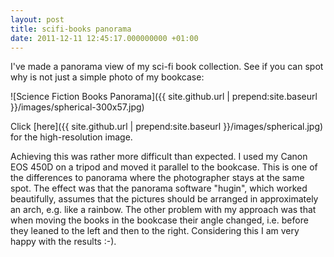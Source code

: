 ```yaml
---
layout: post
title: scifi-books panorama
date: 2011-12-11 12:45:17.000000000 +01:00
---
```

I've made a panorama view of my sci-fi book collection. See if you can spot why is not just a simple photo of my bookcase:

![Science Fiction Books Panorama]({{ site.github.url | prepend:site.baseurl }}/images/spherical-300x57.jpg)

Click [here]({{ site.github.url | prepend:site.baseurl }}/images/spherical.jpg) for the high-resolution image.

Achieving this was rather more difficult than expected. I used my Canon EOS 450D on a tripod and moved it parallel to the bookcase. This is one of the differences to panorama where the photographer stays at the same spot. The effect was that the panorama software "hugin", which worked beautifully, assumes that the pictures should be arranged in approximately an arch, e.g. like a rainbow. The other problem with my approach was that when moving the books in the bookcase their angle changed, i.e. before they leaned to the left and then to the right. Considering this I am very happy with the results :-).
